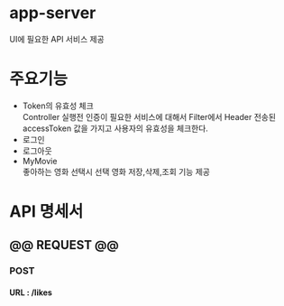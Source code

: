 # app-server

UI에 필요한 API 서비스 제공  


# 주요기능
* Token의 유효성 체크\
  Controller 실행전 인증이 필요한 서비스에 대해서 Filter에서 Header 전송된 accessToken 값을 가지고 사용자의 유효성을 체크한다.
* 로그인
* 로그아웃
* MyMovie\
  좋아하는 영화 선택시 선택 영화 저장,삭제,조회 기능 제공


# API 명세서

## @@ **REQUEST** @@

### **POST**
#### URL : /likes

